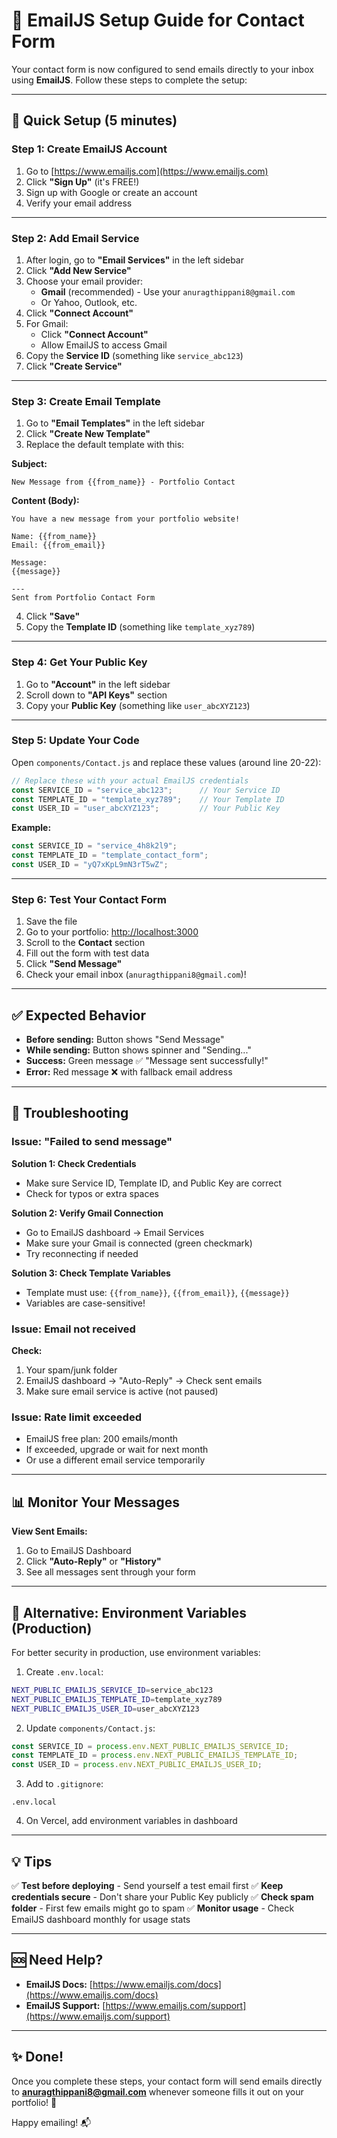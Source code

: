 # 📧 EmailJS Setup Guide for Contact Form

Your contact form is now configured to send emails directly to your inbox using **EmailJS**. Follow these steps to complete the setup:

---

## 🚀 Quick Setup (5 minutes)

### Step 1: Create EmailJS Account

1. Go to [https://www.emailjs.com](https://www.emailjs.com)
2. Click **"Sign Up"** (it's FREE!)
3. Sign up with Google or create an account
4. Verify your email address

---

### Step 2: Add Email Service

1. After login, go to **"Email Services"** in the left sidebar
2. Click **"Add New Service"**
3. Choose your email provider:
   - **Gmail** (recommended) - Use your `anuragthippani8@gmail.com`
   - Or Yahoo, Outlook, etc.
4. Click **"Connect Account"**
5. For Gmail:
   - Click **"Connect Account"**
   - Allow EmailJS to access Gmail
6. Copy the **Service ID** (something like `service_abc123`)
7. Click **"Create Service"**

---

### Step 3: Create Email Template

1. Go to **"Email Templates"** in the left sidebar
2. Click **"Create New Template"**
3. Replace the default template with this:

**Subject:**
```
New Message from {{from_name}} - Portfolio Contact
```

**Content (Body):**
```
You have a new message from your portfolio website!

Name: {{from_name}}
Email: {{from_email}}

Message:
{{message}}

---
Sent from Portfolio Contact Form
```

4. Click **"Save"**
5. Copy the **Template ID** (something like `template_xyz789`)

---

### Step 4: Get Your Public Key

1. Go to **"Account"** in the left sidebar
2. Scroll down to **"API Keys"** section
3. Copy your **Public Key** (something like `user_abcXYZ123`)

---

### Step 5: Update Your Code

Open `components/Contact.js` and replace these values (around line 20-22):

```javascript
// Replace these with your actual EmailJS credentials
const SERVICE_ID = "service_abc123";      // Your Service ID
const TEMPLATE_ID = "template_xyz789";    // Your Template ID  
const USER_ID = "user_abcXYZ123";         // Your Public Key
```

**Example:**
```javascript
const SERVICE_ID = "service_4h8k2l9";
const TEMPLATE_ID = "template_contact_form";
const USER_ID = "yQ7xKpL9mN3rT5wZ";
```

---

### Step 6: Test Your Contact Form

1. Save the file
2. Go to your portfolio: [http://localhost:3000](http://localhost:3000)
3. Scroll to the **Contact** section
4. Fill out the form with test data
5. Click **"Send Message"**
6. Check your email inbox (`anuragthippani8@gmail.com`)!

---

## ✅ Expected Behavior

- **Before sending:** Button shows "Send Message"
- **While sending:** Button shows spinner and "Sending..."
- **Success:** Green message ✅ "Message sent successfully!"
- **Error:** Red message ❌ with fallback email address

---

## 🔧 Troubleshooting

### Issue: "Failed to send message"

**Solution 1: Check Credentials**
- Make sure Service ID, Template ID, and Public Key are correct
- Check for typos or extra spaces

**Solution 2: Verify Gmail Connection**
- Go to EmailJS dashboard → Email Services
- Make sure your Gmail is connected (green checkmark)
- Try reconnecting if needed

**Solution 3: Check Template Variables**
- Template must use: `{{from_name}}`, `{{from_email}}`, `{{message}}`
- Variables are case-sensitive!

### Issue: Email not received

**Check:**
1. Your spam/junk folder
2. EmailJS dashboard → "Auto-Reply" → Check sent emails
3. Make sure email service is active (not paused)

### Issue: Rate limit exceeded

- EmailJS free plan: 200 emails/month
- If exceeded, upgrade or wait for next month
- Or use a different email service temporarily

---

## 📊 Monitor Your Messages

**View Sent Emails:**
1. Go to EmailJS Dashboard
2. Click **"Auto-Reply"** or **"History"**
3. See all messages sent through your form

---

## 🎯 Alternative: Environment Variables (Production)

For better security in production, use environment variables:

1. Create `.env.local`:
```bash
NEXT_PUBLIC_EMAILJS_SERVICE_ID=service_abc123
NEXT_PUBLIC_EMAILJS_TEMPLATE_ID=template_xyz789
NEXT_PUBLIC_EMAILJS_USER_ID=user_abcXYZ123
```

2. Update `components/Contact.js`:
```javascript
const SERVICE_ID = process.env.NEXT_PUBLIC_EMAILJS_SERVICE_ID;
const TEMPLATE_ID = process.env.NEXT_PUBLIC_EMAILJS_TEMPLATE_ID;
const USER_ID = process.env.NEXT_PUBLIC_EMAILJS_USER_ID;
```

3. Add to `.gitignore`:
```
.env.local
```

4. On Vercel, add environment variables in dashboard

---

## 💡 Tips

✅ **Test before deploying** - Send yourself a test email first
✅ **Keep credentials secure** - Don't share your Public Key publicly
✅ **Check spam folder** - First few emails might go to spam
✅ **Monitor usage** - Check EmailJS dashboard monthly for usage stats

---

## 🆘 Need Help?

- **EmailJS Docs:** [https://www.emailjs.com/docs](https://www.emailjs.com/docs)
- **EmailJS Support:** [https://www.emailjs.com/support](https://www.emailjs.com/support)

---

## ✨ Done!

Once you complete these steps, your contact form will send emails directly to **anuragthippani8@gmail.com** whenever someone fills it out on your portfolio! 🎉

Happy emailing! 📬

